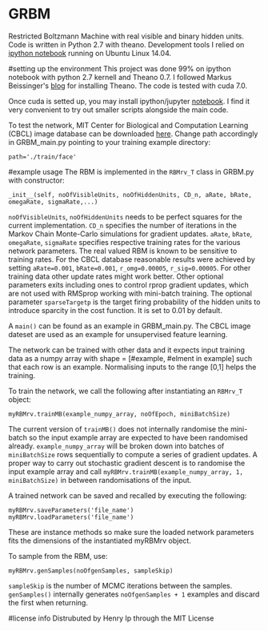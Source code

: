 # GRBM
Restricted Boltzmann Machine with real visible and binary hidden units. Code is written in Python 2.7 with theano. Development 
tools I relied on [ipython notebook]() running on Ubuntu Linux 14.04. 

#setting up the environment
This project was done 99% on ipython notebook with python 2.7 kernell and Theano 0.7. I followed Markus Beissinger's [blog](http://markus.com/install-theano-on-aws/) for installing Theano. The code is tested with cuda 7.0. 

Once cuda is setted up, you may install ipython/jupyter [notebook](http://randyzwitch.com/ipython-notebook-amazon-ec2/). I find it very convenient to try out smaller scripts alongside the main code.

To test the network, MIT Center for Biological and Computation Learning (CBCL) image database can be downloaded [here](http://cbcl.mit.edu/projects/cbcl/software-datasets/FaceData1Readme.html). Change path accordingly in GRBM_main.py pointing to your training example directory:

```
path='./train/face'
```



#example usage
The RBM is implemented in the `RBMrv_T` class in GRBM.py with constructor:

```
_init__(self, noOfVisibleUnits, noOfHiddenUnits, CD_n, aRate, bRate, omegaRate, sigmaRate,...)
```

`noOfVisibleUnits`, `noOfHiddenUnits` needs to be perfect squares for the current implementation. `CD_n` specifies the number of iterations in the Markov Chain Monte-Carlo simulations for gradient updates. `aRate`, `bRate`, `omegaRate`, `sigmaRate` specifies respective training rates for the various network parameters. The real valued RBM is known to be sensitive to training rates. For the CBCL database reasonable results were achieved by setting `aRate=0.001`, `bRate=0.001`, `r_omg=0.00005`, `r_sig=0.00005`. For other training data other update rates might work better. Other optional parameters exits including ones to control rprop gradient updates, which are not used with RMSprop working with mini-batch training. The optional parameter `sparseTargetp` is the target firing probability of the hidden units to introduce sparcity in the cost function. It is set to 0.01 by default.

A `main()` can be found as an example in GRBM_main.py. The CBCL image dateset are used as an example for unsupervised feature learning.  

The network can be trained with other data and it expects input training data as a numpy array with shape = [#example, #elment in example] such that each row is an example. Normalising inputs to the range [0,1] helps the training. 

To train the network, we call the following after instantiating an `RBMrv_T` object:

```
myRBMrv.trainMB(example_numpy_array, noOfEpoch, miniBatchSize)
```

The current version of `trainMB()` does not internally randomise the mini-batch so the input example array are expected to have been randomised already. `example_numpy_array` will be broken down into batches of `miniBatchSize` rows sequentially to compute a series of gradient updates. A proper way to carry out stochastic gradient descent is to randomise the input example array and call `myRBMrv.trainMB(example_numpy_array, 1, miniBatchSize)` in between randomisations of the input. 

A trained network can be saved and recalled by executing the following:

```
myRBMrv.saveParameters('file_name')
myRBMrv.loadParameters('file_name')
```

These are instance methods so make sure the loaded network parameters fits the dimensions of the instantiated myRBMrv object.

To sample from the RBM, use:

```
myRBMrv.genSamples(noOfgenSamples, sampleSkip)
```

`sampleSkip` is the number of MCMC iterations between the samples. `genSamples()` internally generates `noOfgenSamples + 1` examples and discard the first when returning. 




#license info
Distrubuted by Henry Ip through the MIT License
